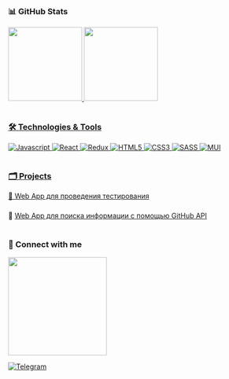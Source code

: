 ### 📊 GitHub Stats
<div>
<a href="https://github.com/isaev-iv">
<img height="150em" src="https://github-readme-stats.vercel.app/api?username=isaev-iv&show_icons=true&theme=dracula" />
<img height="150em" src="https://github-readme-stats.vercel.app/api/top-langs/?username=isaev-iv&layout=compact&langs_count=16&theme=dracula" />
</div>

#

### 🛠️ Technologies & Tools

![Javascript](https://img.shields.io/badge/-Javascript-090909?style=for-the-badge&logo=javascript)
![React](https://img.shields.io/badge/-React-090909?style=for-the-badge&logo=react)
![Redux](https://img.shields.io/badge/-Redux-090909?style=for-the-badge&logo=Redux)
![HTML5](https://img.shields.io/badge/-HTML5-090909?style=for-the-badge&logo=HTML5)
![CSS3](https://img.shields.io/badge/-CSS3-090909?style=for-the-badge&logo=CSS3)
![SASS](https://img.shields.io/badge/-SASS-090909?style=for-the-badge&logo=SASS)
![MUI](https://img.shields.io/badge/-MUI-090909?style=for-the-badge&logo=MUI)

#

### 🗂 Projects

📍 <a href="https://isaev-iv.github.io/web-app-to-pass-the-test">Web App для проведения тестирования</a>

###
📍 <a href="https://isaev-iv.github.io/githubapi-show-stats/">Web App для поиска информации с помощью GitHub API</a>

#

### 🤝 Connect with me
<img width="200em" src="https://user-images.githubusercontent.com/96011603/165913979-bfc37817-cfc3-4994-8bd4-6e5477feca7e.gif"/>
  
[![Telegram](https://img.shields.io/badge/-Telegram-090909?style=for-the-badge&logo=telegram)](https://t.me/ligatom)
